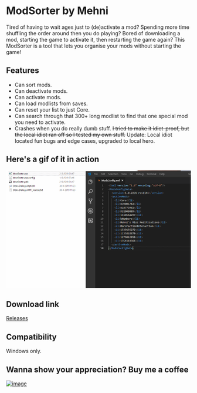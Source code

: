 # ModSorter by Mehni

Tired of having to wait ages just to (de)activate a mod? Spending more time shuffling the order around then you do playing? Bored of downloading a mod, starting the game to activate it, then restarting the game again? This ModSorter is a tool that lets you organise your mods without starting the game!

## Features

- Can sort mods.
- Can deactivate mods.
- Can activate mods.
- Can load modlists from saves.
- Can reset your list to just Core.
- Can search through that 300+ long modlist to find that one special mod you need to activate.
- Crashes when you do really dumb stuff. ~~I tried to make it idiot-proof, but the local idiot ran off so I tested my own stuff.~~ Update: Local idiot located fun bugs and edge cases, upgraded to local hero.

## Here's a gif of it in action

[![image](https://github.com/Mehni/ModSorter/raw/master/modsorter.gif)](https://github.com/Mehni/ModSorter/raw/master/modsorter.gif)

## Download link

[Releases](https://github.com/Mehni/ModSorter/releases/latest)

## Compatibility

Windows only.

## Wanna show your appreciation? Buy me a coffee

[![image](https://i.imgur.com/QGcents.png)](https://ko-fi.com/mehnicreates)
